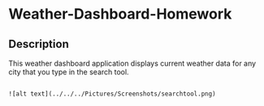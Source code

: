 # Weather-Dashboard-Homework

## Description

This weather dashboard application displays current weather data for any city that you type in the search tool. 

```search tool

![alt text](../../../Pictures/Screenshots/searchtool.png)

```